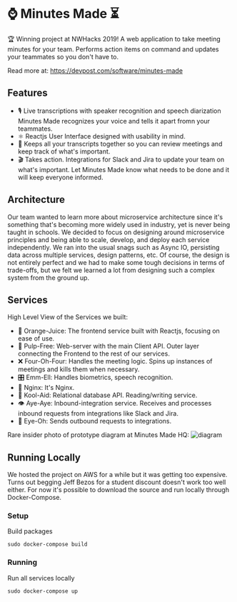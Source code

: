 [logo]: https://lh3.googleusercontent.com/PNaoJawzkYqGc_86z4rjXo-5LNN0xKsw0uagt3Hc4owA1YhB3ngpjk0I8_5-P3M8wH7pgZIaYR4w2ulf09mQ3ChC1qtESLhSrHBQ5JQHDCWJKhMZRlNikDcorkD5tAw9PsB0sp5HhC-_aO_SQeqZxlPYbb4PJCt9M4XEA-yggoKWr_BbZnoI7n91V6rdTDDxvnR_7ediWzCSlvElEQ6jX7chjvZJQwJqH190XrWJYJDSMtlfVr0kcrcGKyhHob0567z4U0HAny52ONSECPNIQ56vl7qZUrujtpHO7ygOpvACpXtQ96cVoH6DDbLi2Q8G-PF_cchU5MC4WTCRx8cXqO0cm6xc0Ta-f28oXCu7tWzCHwPUctFOTEw12a_SQYTm4ahkbaA-CU45U0mHXMmeIg6w8OK35VH3FMTS4XQBji0rJz9-22rAHiNmKedg6nbK66KryYBd9FPa7ZhIXpk4oNA9ccLolvc08svdMGagh4-5J9AyQ4nua_qElqbrZne1pn2dTTkGmaGBk5hycip60w9s_l0og5Ezav0nsRNhCo7cYHh280m0B3c6KEDjm7jQSYwRCon_JQtRj0ytBV-sv7tZOMUkMZpHpQz-62CWPlHj3Tcj8G3AOELy7shxzuBq9TDu4iqFPQplOH-uWDwGLrqvdByY2WA-gb12oehMfT-2mfkb_fGc_i6rOYD_iwkELfQEgXqWfSMCmGGfGHdMQt8Z93h9hjfvGzWyQ7ElRiMDONc1=w960-h720-no

# ⌚ Minutes Made ⏳

🏆 Winning project at NWHacks 2019! A web application to take meeting minutes for your team. Performs action items on command and updates your teammates so you don't have to.

Read more at:  https://devpost.com/software/minutes-made 



## Features

- 🎙️ Live transcriptions with speaker recognition and speech diarization Minutes Made recognizes your voice and tells it apart fromn your teammates.
- ⚛️ Reactjs User Interface designed with usability in mind.
- 📝 Keeps all your transcripts together so you can review meetings and keep track of what's important.
- 🎬 Takes action. Integrations for Slack and Jira to update your team on what's important. Let Minutes Made know what needs to be done and it will keep everyone informed. 



## Architecture

Our team wanted to learn more about microservice architecture since it's something that's becoming more widely used in industry, yet is never being taught in schools. We decided to focus on designing around microservice principles and being able to scale, develop, and deploy each service independently. We ran into the usual snags such as Async IO, persisting data across multiple services, design patterns, etc. Of course, the design is not entirely perfect and we had to make some tough decisions in terms of trade-offs, but we felt we learned a lot from designing such a complex system from the ground up.



## Services

High Level View of the Services we built:

- 🍊 Orange-Juice: The frontend service built with Reactjs, focusing on ease of use.
- 🥤 Pulp-Free: Web-server with the main Client API. Outer layer connecting the Frontend to the rest of our services.
- ❌ Four-Oh-Four: Handles the meeting logic. Spins up instances of meetings and kills them when necessary.
- 🎛 Emm-Ell: Handles biometrics, speech recognition.
- 📡 Nginx: It's Nginx.
- 🍷 Kool-Aid: Relational database API. Reading/writing service.
- 👁 Aye-Aye: Inbound-integration service. Receives and processes inbound requests from integrations like Slack and Jira. 
- 👀 Eye-Oh: Sends outbound requests to integrations.


Rare insider photo of prototype diagram at Minutes Made HQ:
![diagram][logo]



## Running Locally

We hosted the project on AWS for a while but it was getting too expensive. Turns out begging Jeff Bezos for a student discount doesn't work too well either. For now it's possible to download the source and run locally through Docker-Compose.

### Setup

Build packages

```
sudo docker-compose build
```

### Running

Run all services locally

```
sudo docker-compose up
```

